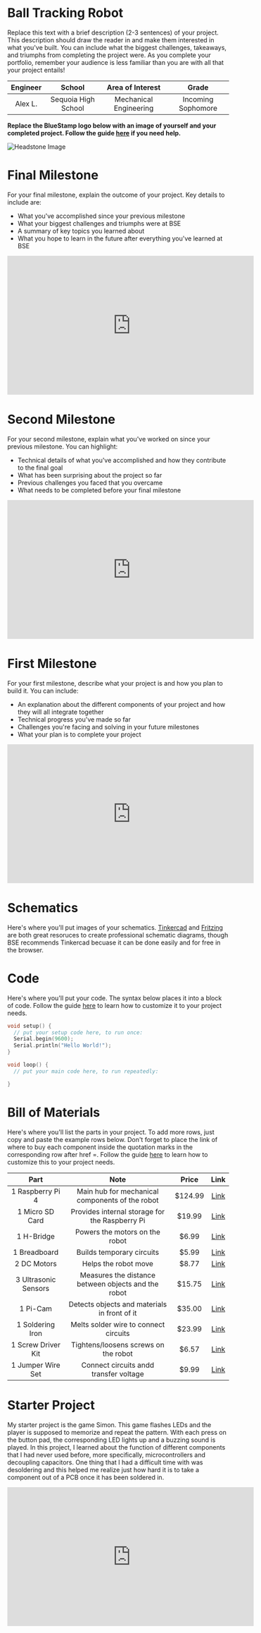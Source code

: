 # Ball Tracking Robot
Replace this text with a brief description (2-3 sentences) of your project. This description should draw the reader in and make them interested in what you've built. You can include what the biggest challenges, takeaways, and triumphs from completing the project were. As you complete your portfolio, remember your audience is less familiar than you are with all that your project entails!

| **Engineer** | **School** | **Area of Interest** | **Grade** |
|:--:|:--:|:--:|:--:|
| Alex L. | Sequoia High School | Mechanical Engineering | Incoming Sophomore

**Replace the BlueStamp logo below with an image of yourself and your completed project. Follow the guide [here](https://tomcam.github.io/least-github-pages/adding-images-github-pages-site.html) if you need help.**

![Headstone Image](logo.svg)
  
# Final Milestone
For your final milestone, explain the outcome of your project. Key details to include are:
- What you've accomplished since your previous milestone
- What your biggest challenges and triumphs were at BSE
- A summary of key topics you learned about
- What you hope to learn in the future after everything you've learned at BSE

<iframe width="560" height="315" src="https://www.youtube.com/embed/F7M7imOVGug" title="YouTube video player" frameborder="0" allow="accelerometer; autoplay; clipboard-write; encrypted-media; gyroscope; picture-in-picture; web-share" allowfullscreen></iframe>

# Second Milestone
For your second milestone, explain what you've worked on since your previous milestone. You can highlight:
- Technical details of what you've accomplished and how they contribute to the final goal
- What has been surprising about the project so far
- Previous challenges you faced that you overcame
- What needs to be completed before your final milestone 

<iframe width="560" height="315" src="https://www.youtube.com/embed/y3VAmNlER5Y" title="YouTube video player" frameborder="0" allow="accelerometer; autoplay; clipboard-write; encrypted-media; gyroscope; picture-in-picture; web-share" allowfullscreen></iframe>

# First Milestone
For your first milestone, describe what your project is and how you plan to build it. You can include:
- An explanation about the different components of your project and how they will all integrate together
- Technical progress you've made so far
- Challenges you're facing and solving in your future milestones
- What your plan is to complete your project

<iframe width="560" height="315" src="https://www.youtube.com/embed/CaCazFBhYKs" title="YouTube video player" frameborder="0" allow="accelerometer; autoplay; clipboard-write; encrypted-media; gyroscope; picture-in-picture; web-share" allowfullscreen></iframe>

# Schematics 
Here's where you'll put images of your schematics. [Tinkercad](https://www.tinkercad.com/blog/official-guide-to-tinkercad-circuits) and [Fritzing](https://fritzing.org/learning/) are both great resoruces to create professional schematic diagrams, though BSE recommends Tinkercad becuase it can be done easily and for free in the browser. 

# Code
Here's where you'll put your code. The syntax below places it into a block of code. Follow the guide [here]([url](https://www.markdownguide.org/extended-syntax/)) to learn how to customize it to your project needs. 

```c++
void setup() {
  // put your setup code here, to run once:
  Serial.begin(9600);
  Serial.println("Hello World!");
}

void loop() {
  // put your main code here, to run repeatedly:

}
```

# Bill of Materials
Here's where you'll list the parts in your project. To add more rows, just copy and paste the example rows below.
Don't forget to place the link of where to buy each component inside the quotation marks in the corresponding row after href =. Follow the guide [here]([url](https://www.markdownguide.org/extended-syntax/)) to learn how to customize this to your project needs. 

| **Part** | **Note** | **Price** | **Link** |
|:--:|:--:|:--:|:--:|
| 1 Raspberry Pi 4 | Main hub for mechanical components of the robot | $124.99 | <a href="https://www.amazon.com/Raspberry-Model-2019-Quad-Bluetooth/dp/B07TD42S27/"> Link </a> |
| 1 Micro SD Card | Provides internal storage for the Raspberry Pi | $19.99 | <a href="https://www.amazon.com/SanDisk-micro-Memory-Card-Tablets/dp/B013TMNKAW/ref=asc_df_B013TMNKAW/?tag=hyprod-20&linkCode=df0&hvadid=312026001792&hvpos=&hvnetw=g&hvrand=6885881945781783765&hvpone=&hvptwo=&hvqmt=&hvdev=c&hvdvcmdl=&hvlocint=&hvlocphy=9032183&hvtargid=pla-570982703758&psc=1/"> Link </a> |
| 1 H-Bridge | Powers the motors on the robot | $6.99 | <a href="https://www.amazon.com/Qunqi-Controller-Module-Stepper-Arduino/dp/B014KMHSW6/ref=asc_df_B014KMHSW6/?tag=hyprod-20&linkCode=df0&hvadid=167139094796&hvpos=&hvnetw=g&hvrand=9827173619272994604&hvpone=&hvptwo=&hvqmt=&hvdev=c&hvdvcmdl=&hvlocint=&hvlocphy=9032171&hvtargid=pla-306436938191&psc=1/"> Link </a> |
| 1 Breadboard | Builds temporary circuits | $5.99 | <a href="https://www.amazon.com/Qunqi-point-Experiment-Breadboard-5-5×8-2×0-85cm/dp/B0135IQ0ZC/ref=asc_df_B0135IQ0ZC/?tag=hyprod-20&linkCode=df0&hvadid=198091709182&hvpos=&hvnetw=g&hvrand=5812493995046974704&hvpone=&hvptwo=&hvqmt=&hvdev=c&hvdvcmdl=&hvlocint=&hvlocphy=9032183&hvtargid=pla-407203040794&psc=1/"> Link </a> |
| 2 DC Motors | Helps the robot move | $8.77 | <a href="https://www.amazon.com/ApplianPar-Shaft-Gearbox-Plastic-Arduino/dp/B086D5M65M/ref=asc_df_B086D5M65M/?tag=hyprod-20&linkCode=df0&hvadid=459579282194&hvpos=&hvnetw=g&hvrand=4755515537823895031&hvpone=&hvptwo=&hvqmt=&hvdev=c&hvdvcmdl=&hvlocint=&hvlocphy=9032183&hvtargid=pla-995092589714&psc=1/"> Link </a> |
| 3 Ultrasonic Sensors | Measures the distance between objects and the robot | $15.75 | <a href="https://www.amazon.com/HC-SR04-Ranging-Detector-Ultrasonic-Distance/dp/B01GNEHJNC/ref=asc_df_B01GNEHJNC/?tag=hyprod-20&linkCode=df0&hvadid=312147770792&hvpos=&hvnetw=g&hvrand=1325046763594526637&hvpone=&hvptwo=&hvqmt=&hvdev=c&hvdvcmdl=&hvlocint=&hvlocphy=9032183&hvtargid=pla-645671517737&psc=1&tag=&ref=&adgrpid=61924583437&hvpone=&hvptwo=&hvadid=312147770792&hvpos=&hvnetw=g&hvrand=1325046763594526637&hvqmt=&hvdev=c&hvdvcmdl=&hvlocint=&hvlocphy=9032183&hvtargid=pla-645671517737/"> Link </a> |
| 1 Pi-Cam | Detects objects and materials in front of it | $35.00 | <a href="https://www.amazon.com/Raspberry-Pi-Camera-Module-Megapixel/dp/B01ER2SKFS/ref=sr_1_6?keywords=pi+cam&qid=1687191814&sr=8-6/"> Link </a> |
| 1 Soldering Iron | Melts solder wire to connect circuits | $23.99 | <a href="https://www.amazon.com/Soldering-Iron-Kit-Temperature-Screwdrivers/dp/B07GJNKQ8W/ref=sr_1_4_sspa?crid=3SWW7HN9U1AF1&keywords=20+dollar+soldering+kit&qid=1656613484&sprefix=20+dollar+soldering+kit%2Caps%2C59&sr=8-4-spons&psc=1&smid=A2CEQAD2VNOS6B&spLa=ZW5jcnlwdGVkUXVhbGlmaWVyPUFBSkI4UURNT0tRSlomZW5jcnlwdGVkSWQ9QTAwMzg5ODIzVkk0Nk03V1pSTzFRJmVuY3J5cHRlZEFkSWQ9QTA5Nzk4MTIxTUNMRUUwMlpWMlk1JndpZGdldE5hbWU9c3BfYXRmJmFjdGlvbj1jbGlja1JlZGlyZWN0JmRvTm90TG9nQ2xpY2s9dHJ1ZQ==/"> Link </a> |
| 1 Screw Driver Kit | Tightens/loosens screws on the robot | $6.57 | <a href="https://www.amazon.com/Precision-Screwdriver-Screwdrivers-Watchmaker-Electronic/dp/B0BFQK5FVR/ref=asc_df_B0BFQK5FVR/?tag=hyprod-20&linkCode=df0&hvadid=642117690907&hvpos=&hvnetw=g&hvrand=4331594184654728423&hvpone=&hvptwo=&hvqmt=&hvdev=c&hvdvcmdl=&hvlocint=&hvlocphy=9032183&hvtargid=pla-1932769940359&psc=1&gclid=CjwKCAjw-b-kBhB-EiwA4fvKrE_5pwfP_-3qlOAAvzoQTmotyUPMkTqlHCV0bAWt41AqeLGUcLoBGhoCzP4QAvD_BwE"> Link </a> |
| 1 Jumper Wire Set | Connect circuits andd transfer voltage | $9.99 | <a href="https://www.amazon.com/Elegoo-EL-CP-004-Multicolored-Breadboard-arduino/dp/B01EV70C78/"> Link </a> |

# Starter Project
My starter project is the game Simon. This game flashes LEDs and the player is supposed to memorize and repeat the pattern. With each press on the button pad, the corresponding LED lights up and a buzzing sound is played. In this project, I learned about the function of different components that I had never used before, more specifically, microcontrollers and decoupling capacitors. One thing that I had a difficult time with was desoldering and this helped me realize just how hard it is to take a component out of a PCB once it has been soldered in.

<iframe width="560" height="315" src="https://www.youtube.com/embed/wQZZTsq8bbo" title="YouTube video player" frameborder="0" allow="accelerometer; autoplay; clipboard-write; encrypted-media; gyroscope; picture-in-picture; web-share" allowfullscreen></iframe>
